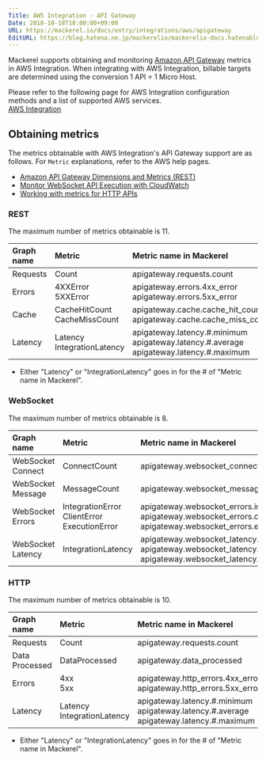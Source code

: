 ```yaml
---
Title: AWS Integration - API Gateway
Date: 2018-10-18T18:00:00+09:00
URL: https://mackerel.io/docs/entry/integrations/aws/apigateway
EditURL: https://blog.hatena.ne.jp/mackerelio/mackerelio-docs.hatenablog.mackerel.io/atom/entry/10257846132664956018
---
```


Mackerel supports obtaining and monitoring <a href="https://aws.amazon.com/api-gateway/" target="_blank">Amazon API Gateway</a> metrics in AWS Integration. When integrating with AWS Integration, billable targets are determined using the conversion 1 API = 1 Micro Host.

Please refer to the following page for AWS Integration configuration methods and a list of supported AWS services.<br>
<a href="https://mackerel.io/docs/entry/integrations/aws">AWS Integration</a>

## Obtaining metrics
The metrics obtainable with AWS Integration's API Gateway support are as follows. For `Metric` explanations, refer to the AWS help pages.

- <a href="https://docs.aws.amazon.com/apigateway/latest/developerguide/api-gateway-metrics-and-dimensions.html" target="_blank">Amazon API Gateway Dimensions and Metrics (REST)</a>
- <a href="https://docs.aws.amazon.com/apigateway/latest/developerguide/apigateway-websocket-api-logging.html" target="_blank">Monitor WebSocket API Execution with CloudWatch</a>
- <a href="https://docs.aws.amazon.com/apigateway/latest/developerguide/http-api-metrics.html" target="_blank">Working with metrics for HTTP APIs</a>

### REST

The maximum number of metrics obtainable is 11.

|Graph name|Metric|Metric name in Mackerel|Unit|Statistics|
|:--|:--|:--|:--|:--|
|Requests|Count|apigateway.requests.count|integer|Sum|
|Errors|4XXError<br>5XXError|apigateway.errors.4xx_error<br>apigateway.errors.5xx_error|integer|Sum|
|Cache|CacheHitCount<br>CacheMissCount|apigateway.cache.cache_hit_count<br>apigateway.cache.cache_miss_count|integer|Sum|
|Latency|Latency<br>IntegrationLatency|apigateway.latency.#.minimum<br>apigateway.latency.#.average<br>apigateway.latency.#.maximum|float|Minimum<br>Average<br>Maximum|

- Either "Latency" or "IntegrationLatency" goes in for the # of "Metric name in Mackerel".

### WebSocket

The maximum number of metrics obtainable is 8.

|Graph name|Metric|Metric name in Mackerel|Unit|Statistics|
|:--|:--|:--|:--|:--|
|WebSocket Connect|ConnectCount|apigateway.websocket_connect.count|integer|Sum|
|WebSocket Message|MessageCount|apigateway.websocket_message.count|integer|Sum|
|WebSocket Errors|IntegrationError<br>ClientError<br>ExecutionError|apigateway.websocket_errors.integration<br>apigateway.websocket_errors.client<br>apigateway.websocket_errors.execution|integer|Sum|
|WebSocket Latency|IntegrationLatency|apigateway.websocket_latency.minimum<br>apigateway.websocket_latency.average<br>apigateway.websocket_latency.maximum|float|Minimum<br>Average<br>Maximum|

### HTTP

The maximum number of metrics obtainable is 10.

|Graph name|Metric|Metric name in Mackerel|Unit|Statistics|
|:--|:--|:--|:--|:--|
|Requests|Count|apigateway.requests.count|integer|Sum|
|Data Processed|DataProcessed|apigateway.data_processed|bytes|Sum|
|Errors|4xx<br>5xx|apigateway.http_errors.4xx_error<br>apigateway.http_errors.5xx_error|integer|Sum|
|Latency|Latency<br>IntegrationLatency|apigateway.latency.#.minimum<br>apigateway.latency.#.average<br>apigateway.latency.#.maximum|float|Minimum<br>Average<br>Maximum|

- Either "Latency" or "IntegrationLatency" goes in for the # of "Metric name in Mackerel".
